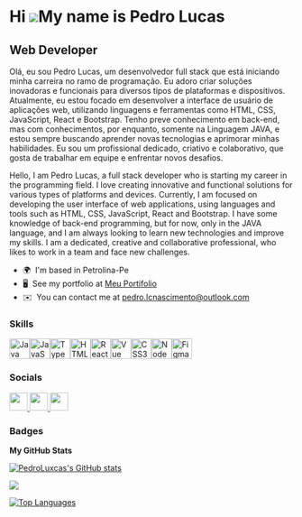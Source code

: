 Hi ![](https://user-images.githubusercontent.com/18350557/176309783-0785949b-9127-417c-8b55-ab5a4333674e.gif)My name is Pedro Lucas
===================================================================================================================================

Web Developer
-------------

Olá, eu sou Pedro Lucas, um desenvolvedor full stack que está iniciando minha carreira no ramo de programação. Eu adoro criar soluções inovadoras e funcionais para diversos tipos de plataformas e dispositivos. Atualmente, eu estou focado em desenvolver a interface de usuário de aplicações web, utilizando linguagens e ferramentas como HTML, CSS, JavaScript, React e Bootstrap. Tenho preve conhecimento em back-end, mas com conhecimentos, por enquanto, somente na Linguagem JAVA, e estou sempre buscando aprender novas tecnologias e aprimorar minhas habilidades. Eu sou um profissional dedicado, criativo e colaborativo, que gosta de trabalhar em equipe e enfrentar novos desafios. 

Hello, I am Pedro Lucas, a full stack developer who is starting my career in the programming field. I love creating innovative and functional solutions for various types of platforms and devices. Currently, I am focused on developing the user interface of web applications, using languages and tools such as HTML, CSS, JavaScript, React and Bootstrap. I have some knowledge of back-end programming, but for now, only in the JAVA language, and I am always looking to learn new technologies and improve my skills. I am a dedicated, creative and collaborative professional, who likes to work in a team and face new challenges.

* 🌍  I'm based in Petrolina-Pe
* 🖥️  See my portfolio at [Meu Portifolio](http://bit.ly/meu-portfolio-ofc)
* ✉️  You can contact me at [pedro.lcnascimento@outlook.com](mailto:pedro.lcnascimento@outlook.com)

### Skills


<p align="left">
<a href="https://www.oracle.com/java/" target="_blank" rel="noreferrer"><img src="https://raw.githubusercontent.com/danielcranney/readme-generator/main/public/icons/skills/java-colored.svg" width="36" height="36" alt="Java" /></a><a href="https://developer.mozilla.org/en-US/docs/Web/JavaScript" target="_blank" rel="noreferrer"><img src="https://raw.githubusercontent.com/danielcranney/readme-generator/main/public/icons/skills/javascript-colored.svg" width="36" height="36" alt="JavaScript" /></a><a href="https://www.typescriptlang.org/" target="_blank" rel="noreferrer"><img src="https://raw.githubusercontent.com/danielcranney/readme-generator/main/public/icons/skills/typescript-colored.svg" width="36" height="36" alt="TypeScript" /></a><a href="https://developer.mozilla.org/en-US/docs/Glossary/HTML5" target="_blank" rel="noreferrer"><img src="https://raw.githubusercontent.com/danielcranney/readme-generator/main/public/icons/skills/html5-colored.svg" width="36" height="36" alt="HTML5" /></a><a href="https://reactjs.org/" target="_blank" rel="noreferrer"><img src="https://raw.githubusercontent.com/danielcranney/readme-generator/main/public/icons/skills/react-colored.svg" width="36" height="36" alt="React" /></a><a href="https://vuejs.org/" target="_blank" rel="noreferrer"><img src="https://raw.githubusercontent.com/danielcranney/readme-generator/main/public/icons/skills/vuejs-colored.svg" width="36" height="36" alt="Vue" /></a><a href="https://www.w3.org/TR/CSS/#css" target="_blank" rel="noreferrer"><img src="https://raw.githubusercontent.com/danielcranney/readme-generator/main/public/icons/skills/css3-colored.svg" width="36" height="36" alt="CSS3" /></a><a href="https://nodejs.org/en/" target="_blank" rel="noreferrer"><img src="https://raw.githubusercontent.com/danielcranney/readme-generator/main/public/icons/skills/nodejs-colored.svg" width="36" height="36" alt="NodeJS" /></a><a href="https://www.figma.com/" target="_blank" rel="noreferrer"><img src="https://raw.githubusercontent.com/danielcranney/readme-generator/main/public/icons/skills/figma-colored.svg" width="36" height="36" alt="Figma" /></a>
</p>


### Socials

<p align="left"> <a href="https://www.github.com/PedroLuxcas" target="_blank" rel="noreferrer"> <picture> <source media="(prefers-color-scheme: dark)" srcset="https://raw.githubusercontent.com/danielcranney/readme-generator/main/public/icons/socials/github-dark.svg" /> <source media="(prefers-color-scheme: light)" srcset="https://raw.githubusercontent.com/danielcranney/readme-generator/main/public/icons/socials/github.svg" /> <img src="https://raw.githubusercontent.com/danielcranney/readme-generator/main/public/icons/socials/github.svg" width="32" height="32" /> </picture> </a> <a href="http://www.instagram.com/p.lxnascimento" target="_blank" rel="noreferrer"> <picture> <source media="(prefers-color-scheme: dark)" srcset="undefined" /> <source media="(prefers-color-scheme: light)" srcset="https://raw.githubusercontent.com/danielcranney/readme-generator/main/public/icons/socials/instagram.svg" /> <img src="https://raw.githubusercontent.com/danielcranney/readme-generator/main/public/icons/socials/instagram.svg" width="32" height="32" /> </picture> </a> <a href="https://www.linkedin.com/in/pedro-lucas-carneiro-do-nascimento-93740725a/" target="_blank" rel="noreferrer"> <picture> <source media="(prefers-color-scheme: dark)" srcset="https://raw.githubusercontent.com/danielcranney/readme-generator/main/public/icons/socials/linkedin-dark.svg" /> <source media="(prefers-color-scheme: light)" srcset="https://raw.githubusercontent.com/danielcranney/readme-generator/main/public/icons/socials/linkedin.svg" /> <img src="https://raw.githubusercontent.com/danielcranney/readme-generator/main/public/icons/socials/linkedin.svg" width="32" height="32" /> </picture> </a></p>

### Badges

<b>My GitHub Stats</b>

<a href="http://www.github.com/PedroLuxcas"><img src="https://github-readme-stats.vercel.app/api?username=PedroLuxcas&show_icons=true&hide=stars,&title_color=84cc16&text_color=22c55e&icon_color=ffffff&bg_color=0f172a&hide_border=true&show_icons=true" alt="PedroLuxcas's GitHub stats" /></a>

<a href="http://www.github.com/PedroLuxcas"><img src="https://github-readme-streak-stats.herokuapp.com/?user=PedroLuxcas&stroke=22c55e&background=0f172a&ring=84cc16&fire=84cc16&currStreakNum=22c55e&currStreakLabel=84cc16&sideNums=22c55e&sideLabels=22c55e&dates=22c55e&hide_border=true" /></a>

<a href="https://github.com/PedroLuxcas" align="left"><img src="https://github-readme-stats.vercel.app/api/top-langs/?username=PedroLuxcas&langs_count=10&title_color=84cc16&text_color=22c55e&icon_color=ffffff&bg_color=0f172a&hide_border=true&locale=en&custom_title=Top%20%Languages" alt="Top Languages" /></a>
